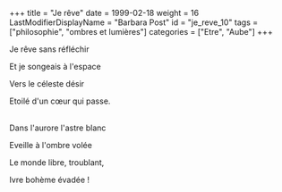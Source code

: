 +++
title = "Je rêve"
date = 1999-02-18
weight = 16
LastModifierDisplayName = "Barbara Post"
id = "je_reve_10"
tags = ["philosophie", "ombres et lumières"]
categories = ["Etre", "Aube"]
+++

Je rêve sans réfléchir

Et je songeais à l'espace

Vers le céleste désir

Etoilé d'un cœur qui passe.

 \
Dans l'aurore l'astre blanc

Eveille à l'ombre volée

Le monde libre, troublant,

Ivre bohème évadée !
